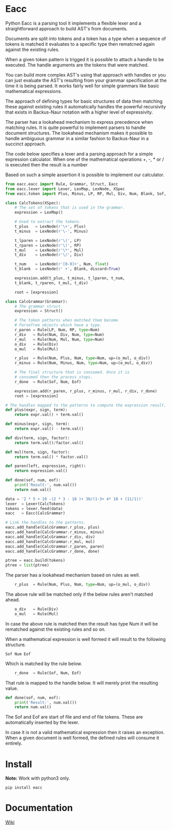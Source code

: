 # Eacc

Python Eacc is a parsing tool it implements a flexible lexer and a straightforward approach
to build AST's from documents. 

Documents are split into tokens and a token has a type when a sequence of tokens is matched 
it evaluates to a specific type then rematcned again against the existing rules. 

When a given token pattern is trigged it is possible to attach a handle to be executed. 
The handle arguments are the tokens that were matched.

You can build more complex AST's using that approach with handles or you can just evaluate
the AST's resulting from your grammar specification at the time it is being parsed. It works fairly
well for simple grammars like basic mathematical expressions.

The approach of defining types for basic structures of data then matching these against existing
rules it automatically handles the powerful recursivity that exists in Backus-Naur notation 
with a higher level of expressivity.

The parser has a lookahead mechanism to express precedence when matching rules. It is quite powerful
to implement parsers to handle document structures. The lookahead mechanism makes it possible
to handle ambiguous grammar in a similar fashion to Backus-Naur in a succinct approach.

The code below specifies a lexer and a parsing approach for a simple expression calculator.
When one of the mathematical operations +, -, * or / is executed then the result is a number

Based on such a simple assertion it is possible to implement our calculator. 

~~~python
from eacc.eacc import Rule, Grammar, Struct, Eacc
from eacc.lexer import Lexer, LexMap, LexNode, XSpec
from eacc.token import Plus, Minus, LP, RP, Mul, Div, Num, Blank, Sof, Eof

class CalcTokens(XSpec):
    # The set of tokens that is used in the grammar.
    expression = LexMap()

    # Used to extract the tokens.
    t_plus   = LexNode(r'\+', Plus)
    t_minus  = LexNode(r'\-', Minus)

    t_lparen = LexNode(r'\(', LP)
    t_rparen = LexNode(r'\)', RP)
    t_mul    = LexNode(r'\*', Mul)
    t_div    = LexNode(r'\/', Div)

    t_num    = LexNode(r'[0-9]+', Num, float)
    t_blank  = LexNode(r' +', Blank, discard=True)

    expression.add(t_plus, t_minus, t_lparen, t_num, 
    t_blank, t_rparen, t_mul, t_div)

    root = [expression]

class CalcGrammar(Grammar):
    # The grammar struct.
    expression = Struct()

    # The token patterns when matched them become
    # ParseTree objects which have a type.
    r_paren = Rule(LP, Num, RP, type=Num)
    r_div   = Rule(Num, Div, Num, type=Num)
    r_mul   = Rule(Num, Mul, Num, type=Num)
    o_div   = Rule(Div)
    o_mul   = Rule(Mul)

    r_plus  = Rule(Num, Plus, Num, type=Num, up=(o_mul, o_div))
    r_minus = Rule(Num, Minus, Num, type=Num, up=(o_mul, o_div))

    # The final structure that is consumed. Once it is
    # consumed then the process stops.
    r_done  = Rule(Sof, Num, Eof)

    expression.add(r_paren, r_plus, r_minus, r_mul, r_div, r_done)
    root = [expression]

# The handles mapped to the patterns to compute the expression result.
def plus(expr, sign, term):
    return expr.val() + term.val()

def minus(expr, sign, term):
    return expr.val() - term.val()

def div(term, sign, factor):
    return term.val()/factor.val()

def mul(term, sign, factor):
    return term.val() * factor.val()

def paren(left, expression, right):
    return expression.val()

def done(sof, num, eof):
    print('Result:', num.val())
    return num.val()

data = '2 * 5 + 10 -(2 * 3 - 10 )+ 30/(1-3+ 4* 10 + (11/1))' 
lexer  = Lexer(CalcTokens)
tokens = lexer.feed(data)
eacc   = Eacc(CalcGrammar)

# Link the handles to the patterns.
eacc.add_handle(CalcGrammar.r_plus, plus)
eacc.add_handle(CalcGrammar.r_minus, minus)
eacc.add_handle(CalcGrammar.r_div, div)
eacc.add_handle(CalcGrammar.r_mul, mul)
eacc.add_handle(CalcGrammar.r_paren, paren)
eacc.add_handle(CalcGrammar.r_done, done)

ptree = eacc.build(tokens)
ptree = list(ptree)
~~~

The parser has a lookahead mechanism based on rules as well.

~~~python
    r_plus  = Rule(Num, Plus, Num, type=Num, up=(o_mul, o_div))
~~~

The above rule will be matched only if the below rules aren't matched ahead.

~~~python
    o_div   = Rule(Div)
    o_mul   = Rule(Mul)
~~~

In case the above rule is matched then the result has type Num it will be rematched
against the existing rules and so on.

When a mathematical expression is well formed it will result to the following structure.

~~~
Sof Num Eof
~~~

Which is matched by the rule below.

~~~python
    r_done  = Rule(Sof, Num, Eof)
~~~

That rule is mapped to the handle below. It will merely print the resulting value.

~~~python
def done(sof, num, eof):
    print('Result:', num.val())
    return num.val()
~~~

The Sof and Eof are start of file and end of file tokens. These are automatically inserted
by the lexer.

In case it is not a valid mathematical expression then it raises an exception. 
When a given document is well formed, the defined rules will consume it entirely.

# Install

**Note:** Work with python3 only.

~~~
pip install eacc
~~~

Documentation
=============

[Wiki](https://github.com/iogf/eacc/wiki)

